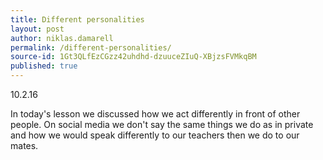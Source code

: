 ```yaml
---
title: Different personalities
layout: post
author: niklas.damarell
permalink: /different-personalities/
source-id: 1Gt3QLfEzCGzz42uhdhd-dzuuceZIuQ-XBjzsFVMkqBM
published: true
---
```

10.2.16

In today's lesson we discussed how we act differently in front of other people. On social media we don't say the same things we do as in private and how we would speak differently to our teachers then we do to our mates.

